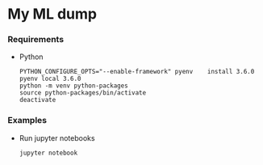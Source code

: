 # My ML dump

### Requirements

* Python

	```
	PYTHON_CONFIGURE_OPTS="--enable-framework" pyenv 	install 3.6.0
	pyenv local 3.6.0
	python -m venv python-packages
	source python-packages/bin/activate
	deactivate
	```

### Examples

* Run jupyter notebooks

	```
	jupyter notebook
	```
